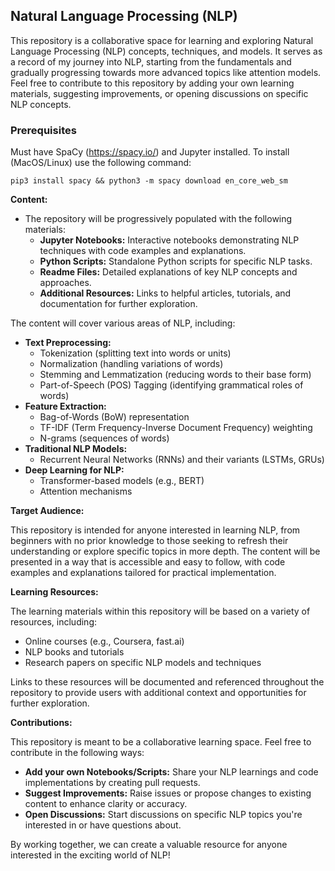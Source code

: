## Natural Language Processing (NLP)

This repository is a collaborative space for learning and exploring Natural Language Processing (NLP) concepts, techniques, and models. It serves as a record of my journey into NLP, starting from the fundamentals and gradually progressing towards more advanced topics like attention models. Feel free to contribute to this repository by adding your own learning materials, suggesting improvements, or opening discussions on specific NLP concepts.

### **Prerequisites**

Must have SpaCy (https://spacy.io/) and Jupyter installed. To install (MacOS/Linux) use the following command:

```
pip3 install spacy && python3 -m spacy download en_core_web_sm
```

**Content:**

- The repository will be progressively populated with the following materials:
  - **Jupyter Notebooks:** Interactive notebooks demonstrating NLP techniques with code examples and explanations.
  - **Python Scripts:** Standalone Python scripts for specific NLP tasks.
  - **Readme Files:** Detailed explanations of key NLP concepts and approaches.
  - **Additional Resources:** Links to helpful articles, tutorials, and documentation for further exploration.

The content will cover various areas of NLP, including:

- **Text Preprocessing:**
  - Tokenization (splitting text into words or units)
  - Normalization (handling variations of words)
  - Stemming and Lemmatization (reducing words to their base form)
  - Part-of-Speech (POS) Tagging (identifying grammatical roles of words)
- **Feature Extraction:**
  - Bag-of-Words (BoW) representation
  - TF-IDF (Term Frequency-Inverse Document Frequency) weighting
  - N-grams (sequences of words)
- **Traditional NLP Models:**
  - Recurrent Neural Networks (RNNs) and their variants (LSTMs, GRUs)
- **Deep Learning for NLP:**
  - Transformer-based models (e.g., BERT)
  - Attention mechanisms

**Target Audience:**

This repository is intended for anyone interested in learning NLP, from beginners with no prior knowledge to those seeking to refresh their understanding or explore specific topics in more depth. The content will be presented in a way that is accessible and easy to follow, with code examples and explanations tailored for practical implementation.

**Learning Resources:**

The learning materials within this repository will be based on a variety of resources, including:

- Online courses (e.g., Coursera, fast.ai)
- NLP books and tutorials
- Research papers on specific NLP models and techniques

Links to these resources will be documented and referenced throughout the repository to provide users with additional context and opportunities for further exploration.

**Contributions:**

This repository is meant to be a collaborative learning space. Feel free to contribute in the following ways:

- **Add your own Notebooks/Scripts:** Share your NLP learnings and code implementations by creating pull requests.
- **Suggest Improvements:** Raise issues or propose changes to existing content to enhance clarity or accuracy.
- **Open Discussions:** Start discussions on specific NLP topics you're interested in or have questions about.

By working together, we can create a valuable resource for anyone interested in the exciting world of NLP!
